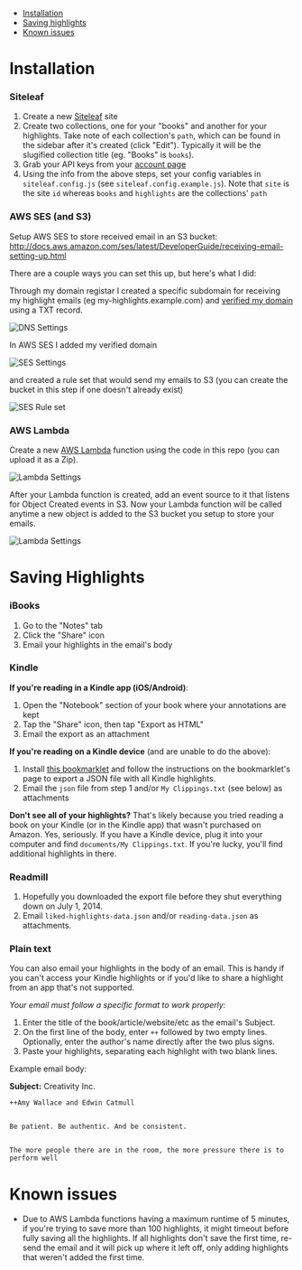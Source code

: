 * [Installation](#installation)
* [Saving highlights](#saving-highlights)
* [Known issues](#known-issues)

# Installation

### Siteleaf

1. Create a new [Siteleaf](http://siteleaf.com) site
2. Create two collections, one for your "books" and another for your highlights. Take note of each collection's `path`, which can be found in the sidebar after it's created (click "Edit"). Typically it will be the slugified collection title (eg. "Books" is `books`).
3. Grab your API keys from your [account page](https://manage.siteleaf.com/account)
4. Using the info from the above steps, set your config variables in `siteleaf.config.js` (see `siteleaf.config.example.js`). Note that `site` is the site `id` whereas `books` and `highlights` are the collections' `path`

### AWS SES (and S3)

Setup AWS SES to store received email in an S3 bucket: http://docs.aws.amazon.com/ses/latest/DeveloperGuide/receiving-email-setting-up.html

There are a couple ways you can set this up, but here's what I did:

Through my domain registar I created a specific subdomain for receiving my highlight emails (eg my-highlights.example.com) and [verified my domain](http://docs.aws.amazon.com/ses/latest/DeveloperGuide/receiving-email-verification.html) using a TXT record.

![DNS Settings](https://github.com/sawyerh/highlights-email-to-lambda-to-siteleaf/blob/master/.github/dns.png)

In AWS SES I added my verified domain

![SES Settings](https://github.com/sawyerh/highlights-email-to-lambda-to-siteleaf/blob/master/.github/ses-1.png)

and created a rule set that would send my emails to S3 (you can create the bucket in this step if one doesn't already exist)

![SES Rule set](https://github.com/sawyerh/highlights-email-to-lambda-to-siteleaf/blob/master/.github/ses-2.png)

### AWS Lambda

Create a new [AWS Lambda](https://aws.amazon.com/documentation/lambda/) function using the code in this repo (you can upload it as a Zip).

![Lambda Settings](https://github.com/sawyerh/highlights-email-to-lambda-to-siteleaf/blob/master/.github/lambda.png)

After your Lambda function is created, add an event source to it that listens for Object Created events in S3. Now your Lambda function will be called anytime a new object is added to the S3 bucket you setup to store your emails.

![Lambda Settings](https://github.com/sawyerh/highlights-email-to-lambda-to-siteleaf/blob/master/.github/lambda-event.png)

# Saving Highlights

### iBooks

1. Go to the "Notes" tab
2. Click the "Share" icon
3. Email your highlights in the email's body

### Kindle

**If you're reading in a Kindle app (iOS/Android)**:

1. Open the "Notebook" section of your book where your annotations are kept
2. Tap the "Share" icon, then tap "Export as HTML"
3. Email the export as an attachment

**If you're reading on a Kindle device** (and are unable to do the above):

1. Install [this bookmarklet](https://github.com/cmenscher/kindleHighlightLiberator) and follow the instructions on the bookmarklet's page to export a JSON file with all Kindle highlights.
1. Email the `json` file from step 1 and/or `My Clippings.txt` (see below) as attachments

**Don't see all of your highlights?** That's likely because you tried reading a book on your Kindle (or in the Kindle app) that wasn't purchased on Amazon. Yes, seriously. If you have a Kindle device, plug it into your computer and find `documents/My Clippings.txt`. If you're lucky, you'll find additional highlights in there.

### Readmill

1. Hopefully you downloaded the export file before they shut everything down on July 1, 2014.
2. Email `liked-highlights-data.json` and/or `reading-data.json` as attachments.

### Plain text

You can also email your highlights in the body of an email. This is handy if you can't access your Kindle highlights or if you'd like to share a highlight from an app that's not supported.

_Your email must follow a specific format to work properly:_

1. Enter the title of the book/article/website/etc as the email's Subject.
2. On the first line of the body, enter `++` followed by two empty lines. Optionally, enter the author's name directly after the two plus signs.
3. Paste your highlights, separating each highlight with two blank lines.

Example email body:

**Subject:** Creativity Inc.

```
++Amy Wallace and Edwin Catmull


Be patient. Be authentic. And be consistent.


The more people there are in the room, the more pressure there is to perform well
```

# Known issues

* Due to AWS Lambda functions having a maximum runtime of 5 minutes, if you're trying to save more than 100 highlights, it might timeout before fully saving all the highlights. If all highlights don't save the first time, re-send the email and it will pick up where it left off, only adding highlights that weren't added the first time.
